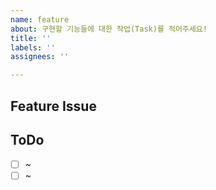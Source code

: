 ```yaml
---
name: feature
about: 구현할 기능들에 대한 작업(Task)를 적어주세요!
title: ''
labels: ''
assignees: ''

---
```


## Feature Issue


## ToDo
- [ ] ~
- [ ] ~
